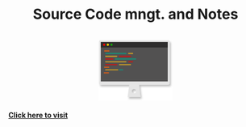 <h1 align="center">
    <br>
      Source Code mngt. and Notes
    <br>
    <br>
    <img src="https://github.com/amiyapati/My-project/blob/main/Elements/Markdown/monitor.svg" height="120" align="center" />
    <br>
    <h4> <a href="https://www.figma.com/file/dd33xTFkQhwShzA6nfCOaD/my-project?node-id=0%3A1" align="center">Click here to visit</a>
